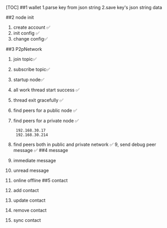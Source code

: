 
[TOC]
##1 wallet
1.parse key from json string
2.save key's json string data

##2 node init
1. create account ✅
2. init config ✅
3. change config✅

##3 P2pNetwork
1. join topic✅
2. subscribe topic✅
3. startup node✅
4. all work thread start success ✅
5. thread exit gracefully ✅
6. find peers for a public node  ✅
7. find peers for a private node ✅
   
        192.168.30.17
        192.168.30.214
   
8. find peers both in public and private network ✅
9, send debug peer message ✅
##4 message
1. immediate message
2. unread message
3. online offline 
##5 contact
1. add contact
2. update contact
3. remove contact
4. sync contact

